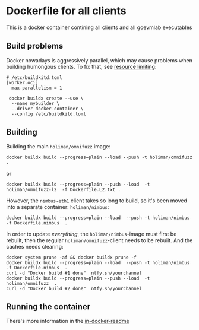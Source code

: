 # Dockerfile for all clients

This is a docker container contining all clients and all goevmlab executables


## Build problems

Docker nowadays is aggressively parallel, which may cause problems when building humongous 
clients. To fix that, see [resource limiting](https://docs.docker.com/build/buildkit/configure/#resource-limiting):

```
# /etc/buildkitd.toml
[worker.oci]
  max-parallelism = 1
```
```
 docker buildx create --use \
  --name mybuilder \
  --driver docker-container \
  --config /etc/buildkitd.toml
```

## Building

Building the main `holiman/omnifuzz` image:
```
docker buildx build --progress=plain --load --push -t holiman/omnifuzz .
```
or
```
docker buildx build --progress=plain --push --load  -t holiman/omnifuzz-l2  -f Dockerfile.L2.txt .
```

However, the `nimbus-eth1` client takes so long to build, so it's been moved into a separate container: `holiman/nimbus`:
```
docker buildx build --progress=plain --load  --push -t holiman/nimbus -f Dockerfile.nimbus  .
```
In order to update _everything_, the `holiman/nimbus`-image must first be rebuilt, then the regular `holiman/omnifuzz`-client needs
to be rebuilt. And the caches needs clearing: 
```
docker system prune -af && docker buildx prune -f
docker buildx build --progress=plain --load  --push -t holiman/nimbus -f Dockerfile.nimbus  .
curl -d "Docker build #1 done"  ntfy.sh/yourchannel
docker buildx build --progress=plain --push --load  -t holiman/omnifuzz  .
curl -d "Docker build #2 done"  ntfy.sh/yourchannel
```

## Running the container

There's more information in the [in-docker-readme](readme_docker.md)
